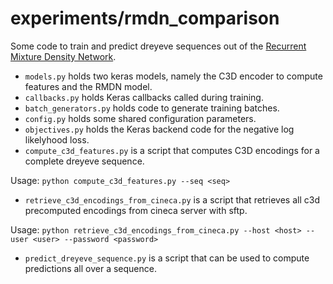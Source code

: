 # experiments/rmdn_comparison

Some code to train and predict dreyeve sequences out of the
[Recurrent Mixture Density Network](https://openreview.net/pdf?id=SJRpRfKxx).

* `models.py` holds two keras models, namely the C3D encoder to compute features and
the RMDN model.
* `callbacks.py` holds Keras callbacks called during training.
* `batch_generators.py` holds code to generate training batches.
* `config.py` holds some shared configuration parameters.
* `objectives.py` holds the Keras backend code for the negative log likelyhood loss.
* `compute_c3d_features.py` is a script that computes C3D encodings for a complete
dreyeve sequence.

Usage: `python compute_c3d_features.py --seq <seq>`

* `retrieve_c3d_encodings_from_cineca.py` is a script that retrieves all c3d
precomputed encodings from cineca server with sftp.

Usage: `python retrieve_c3d_encodings_from_cineca.py --host <host> --user <user> --password <password>`

* `predict_dreyeve_sequence.py` is a script that can be used to compute predictions
all over a sequence.

